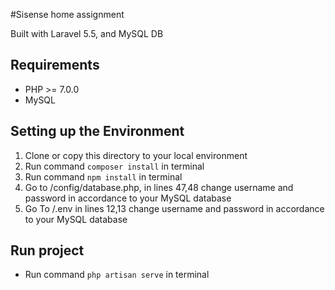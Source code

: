 #Sisense home assignment

Built with Laravel 5.5, and MySQL DB

## Requirements
* PHP >= 7.0.0
* MySQL

## Setting up the Environment
1. Clone or copy this directory to your local environment
2. Run command `composer install` in terminal
3. Run command `npm install` in terminal
4. Go to /config/database.php, in lines 47,48 change username and password in accordance to your MySQL database
5. Go To /.env in lines 12,13 change username and password in accordance to your MySQL database

## Run project
* Run command `php artisan serve` in terminal